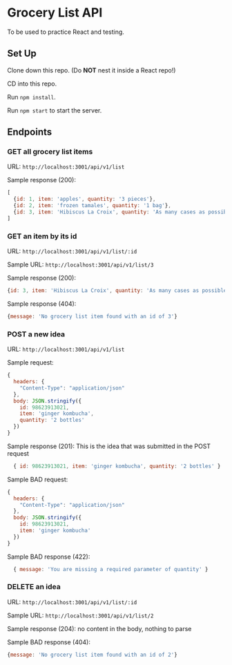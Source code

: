 # Grocery List API

To be used to practice React and testing.

## Set Up

Clone down this repo. (Do **NOT** nest it inside a React repo!)

CD into this repo.

Run `npm install`.

Run `npm start` to start the server.

## Endpoints

### GET all grocery list items

URL: `http://localhost:3001/api/v1/list`

Sample response (200):

```js
[
  {id: 1, item: 'apples', quantity: '3 pieces'},
  {id: 2, item: 'frozen tamales', quantity: '1 bag'},
  {id: 3, item: 'Hibiscus La Croix', quantity: 'As many cases as possible'},
]
```

### GET an item by its id

URL: `http://localhost:3001/api/v1/list/:id`

Sample URL: `http://localhost:3001/api/v1/list/3`

Sample response (200):

```js
{id: 3, item: 'Hibiscus La Croix', quantity: 'As many cases as possible'}
```

Sample response (404):

```js
{message: 'No grocery list item found with an id of 3'}
```

### POST a new idea

URL: `http://localhost:3001/api/v1/list`

Sample request:

```js
{
  headers: {
    "Content-Type": "application/json"
  },
  body: JSON.stringify({
    id: 98623913021,
    item: 'ginger kombucha',
    quantity: '2 bottles'
  })
}
```

Sample response (201): This is the idea that was submitted in the POST request

```js
  { id: 98623913021, item: 'ginger kombucha', quantity: '2 bottles' }
```

Sample BAD request:

```js
{
  headers: {
    "Content-Type": "application/json"
  },
  body: JSON.stringify({
    id: 98623913021,
    item: 'ginger kombucha'
  })
}
```

Sample BAD response (422):

```js
  { message: 'You are missing a required parameter of quantity' }
```

### DELETE an idea

URL: `http://localhost:3001/api/v1/list/:id`

Sample URL: `http://localhost:3001/api/v1/list/2`

Sample response (204): no content in the body, nothing to parse

Sample BAD response (404):

```js
{message: 'No grocery list item found with an id of 2'}
```
